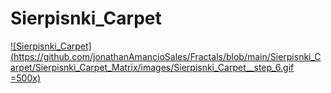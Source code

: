 # Sierpisnki_Carpet

[![Sierpisnki_Carpet](https://github.com/jonathanAmancioSales/Fractals/blob/main/Sierpisnki_Carpet/Sierpisnki_Carpet_Matrix/images/Sierpisnki_Carpet__step_6.gif =500x)](https://github.com/jonathanAmancioSales/Fractals/blob/main/Sierpisnki_Carpet/Sierpisnki_Carpet_Matrix/images/Sierpisnki_Carpet__step_6.gif)
